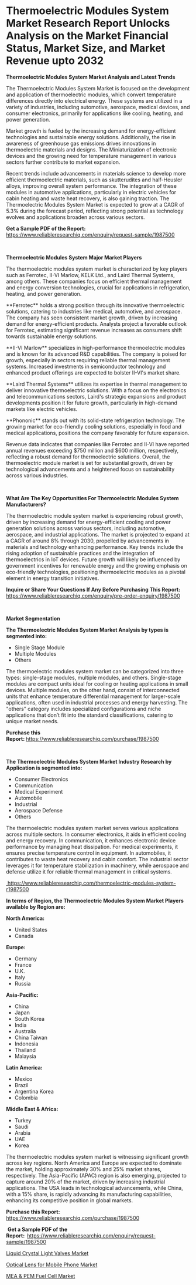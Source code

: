 <p><h1>Thermoelectric Modules System Market Research Report Unlocks Analysis on the Market Financial Status, Market Size, and Market Revenue upto 2032</h1></p><p><strong>Thermoelectric Modules System Market Analysis and Latest Trends</strong></p>
<p><p>The Thermoelectric Modules System Market is focused on the development and application of thermoelectric modules, which convert temperature differences directly into electrical energy. These systems are utilized in a variety of industries, including automotive, aerospace, medical devices, and consumer electronics, primarily for applications like cooling, heating, and power generation. </p><p>Market growth is fueled by the increasing demand for energy-efficient technologies and sustainable energy solutions. Additionally, the rise in awareness of greenhouse gas emissions drives innovations in thermoelectric materials and designs. The Miniaturization of electronic devices and the growing need for temperature management in various sectors further contribute to market expansion.</p><p>Recent trends include advancements in materials science to develop more efficient thermoelectric materials, such as skutterudites and half-Heusler alloys, improving overall system performance. The integration of these modules in automotive applications, particularly in electric vehicles for cabin heating and waste heat recovery, is also gaining traction. The Thermoelectric Modules System Market is expected to grow at a CAGR of 5.3% during the forecast period, reflecting strong potential as technology evolves and applications broaden across various sectors.</p></p>
<p><strong>Get a Sample PDF of the Report:&nbsp;</strong> <a href="https://www.reliableresearchiq.com/enquiry/request-sample/1987500?utm_campaign=1877&utm_medium=2&utm_source=Github&utm_content=ia&utm_term=13022025&utm_id=thermoelectric-modules-system">https://www.reliableresearchiq.com/enquiry/request-sample/1987500</a></p>
<p>&nbsp;</p>
<p><strong>Thermoelectric Modules System Major Market Players</strong></p>
<p><p>The thermoelectric modules system market is characterized by key players such as Ferrotec, II-VI Marlow, KELK Ltd., and Laird Thermal Systems, among others. These companies focus on efficient thermal management and energy conversion technologies, crucial for applications in refrigeration, heating, and power generation.</p><p>**Ferrotec** holds a strong position through its innovative thermoelectric solutions, catering to industries like medical, automotive, and aerospace. The company has seen consistent market growth, driven by increasing demand for energy-efficient products. Analysts project a favorable outlook for Ferrotec, estimating significant revenue increases as consumers shift towards sustainable energy solutions.</p><p>**II-VI Marlow** specializes in high-performance thermoelectric modules and is known for its advanced R&D capabilities. The company is poised for growth, especially in sectors requiring reliable thermal management systems. Increased investments in semiconductor technology and enhanced product offerings are expected to bolster II-VI's market share.</p><p>**Laird Thermal Systems** utilizes its expertise in thermal management to deliver innovative thermoelectric solutions. With a focus on the electronics and telecommunications sectors, Laird's strategic expansions and product developments position it for future growth, particularly in high-demand markets like electric vehicles.</p><p>**Phononic** stands out with its solid-state refrigeration technology. The growing market for eco-friendly cooling solutions, especially in food and medical applications, positions the company favorably for future expansion.</p><p>Revenue data indicates that companies like Ferrotec and II-VI have reported annual revenues exceeding $750 million and $600 million, respectively, reflecting a robust demand for thermoelectric solutions. Overall, the thermoelectric module market is set for substantial growth, driven by technological advancements and a heightened focus on sustainability across various industries.</p></p>
<p>&nbsp;</p>
<p><strong>What Are The Key Opportunities For Thermoelectric Modules System Manufacturers?</strong></p>
<p><p>The thermoelectric module system market is experiencing robust growth, driven by increasing demand for energy-efficient cooling and power generation solutions across various sectors, including automotive, aerospace, and industrial applications. The market is projected to expand at a CAGR of around 8% through 2030, propelled by advancements in materials and technology enhancing performance. Key trends include the rising adoption of sustainable practices and the integration of thermoelectrics in IoT devices. Future growth will likely be influenced by government incentives for renewable energy and the growing emphasis on eco-friendly technologies, positioning thermoelectric modules as a pivotal element in energy transition initiatives.</p></p>
<p><strong>Inquire or Share Your Questions If Any Before Purchasing This Report:</strong> <a href="https://www.reliableresearchiq.com/enquiry/pre-order-enquiry/1987500?utm_campaign=1877&utm_medium=2&utm_source=Github&utm_content=ia&utm_term=13022025&utm_id=thermoelectric-modules-system">https://www.reliableresearchiq.com/enquiry/pre-order-enquiry/1987500</a></p>
<p>&nbsp;</p>
<p><strong>Market Segmentation</strong></p>
<p><strong>The Thermoelectric Modules System Market Analysis by types is segmented into:</strong></p>
<p><ul><li>Single Stage Module</li><li>Multiple Modules</li><li>Others</li></ul></p>
<p><p>The thermoelectric modules system market can be categorized into three types: single-stage modules, multiple modules, and others. Single-stage modules are compact units ideal for cooling or heating applications in small devices. Multiple modules, on the other hand, consist of interconnected units that enhance temperature differential management for larger-scale applications, often used in industrial processes and energy harvesting. The "others" category includes specialized configurations and niche applications that don’t fit into the standard classifications, catering to unique market needs.</p></p>
<p><strong>Purchase this Report:&nbsp;</strong><a href="https://www.reliableresearchiq.com/purchase/1987500?utm_campaign=1877&utm_medium=2&utm_source=Github&utm_content=ia&utm_term=13022025&utm_id=thermoelectric-modules-system">https://www.reliableresearchiq.com/purchase/1987500</a></p>
<p>&nbsp;</p>
<p><strong>The Thermoelectric Modules System Market Industry Research by Application is segmented into:</strong></p>
<p><ul><li>Consumer Electronics</li><li>Communication</li><li>Medical Experiment</li><li>Automobile</li><li>Industrial</li><li>Aerospace Defense</li><li>Others</li></ul></p>
<p><p>The thermoelectric modules system market serves various applications across multiple sectors. In consumer electronics, it aids in efficient cooling and energy recovery. In communication, it enhances electronic device performance by managing heat dissipation. For medical experiments, it ensures precise temperature control in equipment. In automobiles, it contributes to waste heat recovery and cabin comfort. The industrial sector leverages it for temperature stabilization in machinery, while aerospace and defense utilize it for reliable thermal management in critical systems.</p></p>
<p><a href="https://www.reliableresearchiq.com/thermoelectric-modules-system-r1987500?utm_campaign=1877&utm_medium=2&utm_source=Github&utm_content=ia&utm_term=13022025&utm_id=thermoelectric-modules-system">&nbsp;https://www.reliableresearchiq.com/thermoelectric-modules-system-r1987500</a></p>
<p><strong>In terms of Region, the Thermoelectric Modules System Market Players available by Region are:</strong></p>
<p>
    <p> <strong> North America: </strong>
        <ul>
            <li>United States</li>
            <li>Canada</li>
        </ul>
        </p> 
    <p> <strong> Europe: </strong>
        <ul>
            <li>Germany</li>
            <li>France</li>
            <li>U.K.</li>
            <li>Italy</li>
            <li>Russia</li>
        </ul>
        </p> 
    <p> <strong> Asia-Pacific: </strong>
        <ul>
            <li>China</li>
            <li>Japan</li>
            <li>South Korea</li>
            <li>India</li>
            <li>Australia</li>
            <li>China Taiwan</li>
            <li>Indonesia</li>
            <li>Thailand</li>
            <li>Malaysia</li>
        </ul>
        </p> 
    <p> <strong> Latin America: </strong>
        <ul>
            <li>Mexico</li>
            <li>Brazil</li>
            <li>Argentina Korea</li>
            <li>Colombia</li>
        </ul>
        </p> 
    <p> <strong> Middle East & Africa: </strong>
        <ul>
            <li>Turkey</li>
            <li>Saudi</li>
            <li>Arabia</li>
            <li>UAE</li>
            <li>Korea</li>
        </ul>
    </p>
    </p>
<p><p>The thermoelectric modules system market is witnessing significant growth across key regions. North America and Europe are expected to dominate the market, holding approximately 30% and 25% market shares, respectively. The Asia-Pacific (APAC) region is also emerging, projected to capture around 20% of the market, driven by increasing industrial applications. The USA leads in technological advancements, while China, with a 15% share, is rapidly advancing its manufacturing capabilities, enhancing its competitive position in global markets.</p></p>
<p><strong>Purchase this Report: </strong><a href="https://www.reliableresearchiq.com/purchase/1987500?utm_campaign=1877&utm_medium=2&utm_source=Github&utm_content=ia&utm_term=13022025&utm_id=thermoelectric-modules-system">https://www.reliableresearchiq.com/purchase/1987500</a></p>
<p>&nbsp;<strong>Get a Sample PDF of the Report:&nbsp;&nbsp;</strong><a href="https://www.reliableresearchiq.com/enquiry/request-sample/1987500?utm_campaign=1877&utm_medium=2&utm_source=Github&utm_content=ia&utm_term=13022025&utm_id=thermoelectric-modules-system">https://www.reliableresearchiq.com/enquiry/request-sample/1987500</a></p>
<p><strong></strong></p>
<p><p><a href="https://github.com/osamhcombre/Market-Research-Report-List-1/blob/main/liquid-crystal-light-valves-market.md?utm_campaign=1877&utm_medium=2&utm_source=Github&utm_content=ia&utm_term=13022025&utm_id=thermoelectric-modules-system">Liquid Crystal Light Valves Market</a></p><p><a href="https://github.com/khanyearimse/Market-Research-Report-List-1/blob/main/optical-lens-for-mobile-phone-market.md?utm_campaign=1877&utm_medium=2&utm_source=Github&utm_content=ia&utm_term=13022025&utm_id=thermoelectric-modules-system">Optical Lens for Mobile Phone Market</a></p><p><a href="https://github.com/cobinaydin13/Market-Research-Report-List-1/blob/main/mea-pem-fuel-cell-market.md?utm_campaign=1877&utm_medium=2&utm_source=Github&utm_content=ia&utm_term=13022025&utm_id=thermoelectric-modules-system">MEA & PEM Fuel Cell Market</a></p></p>